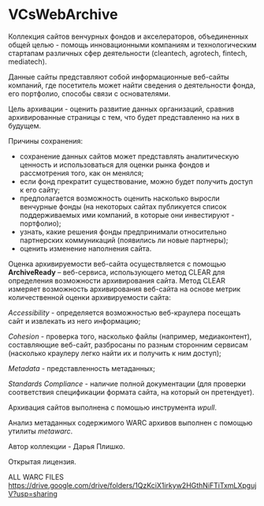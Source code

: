 # VCsWebArchive

Коллекция сайтов венчурных фондов и акселераторов, объединенных общей целью - помощь инновационными компаниям и технологическим стартапам различных сфер деятельности (cleantech, agrotech, fintech, mediatech).

Данные сайты представляют собой информационные веб-сайты компаний, где посетитель может найти сведения о деятельности фонда, его портфолио, способы связи с основателями.
	
Цель архивации - оценить развитие данных организаций, сравнив архивированные страницы с тем, что будет представленно на них в будущем. 

Причины сохранения:

- сохранение данных сайтов может представлять аналитическую ценность и использоваться для оценки рынка фондов и рассмотрения того, как он менялся;
- если фонд прекратит существование, можно будет получить доступ к его сайту;
- предполагается возможность оценить насколько выросли венчурные фонды (на некоторых сайтах публикуется список поддерживаемых ими компаний, в которые они инвестируют - портфолио); 
- узнать, какие решения фонды предпринимали относительно партнерских коммуникаций (появились ли новые партнеры); 
- оценить изменение наполнения сайта.

Оценка архивируемости веб-сайта осуществляется с помощью **ArchiveReady** – веб-сервиса, использующего метод CLEAR для определения возможности архивирования сайта.
Метод CLEAR измеряет возможность архивирования веб-сайта на основе метрик количественной оценки архивируемости сайта:

_Accessibility_ - определяется возможностью веб-краулера посещать сайт и извлекать из него информацию;

_Cohesion_ - проверка того, насколько  файлы (например, медиаконтент), составляющие веб-сайт, разбросаны по разным сторонним сервисам (насколько краулеру легко найти их и получить к ним доступ);

_Metadata_ - представленность метаданных;

_Standards Compliance_ - наличие полной документации (для проверки соответствия спецификации формата сайта, на который он претендует).

Архивация сайтов выполнена с помошью инструмента _wpull_.

Анализ метаданных содержимого WARC архивов выполнен с помощью утилиты _metawarc_.

Автор коллекции - Дарья Плишко.

Открытая лицензия.

ALL WARC FILES https://drive.google.com/drive/folders/1QzKciX1irkyw2HGthNiFTiTxmLXpgujV?usp=sharing
